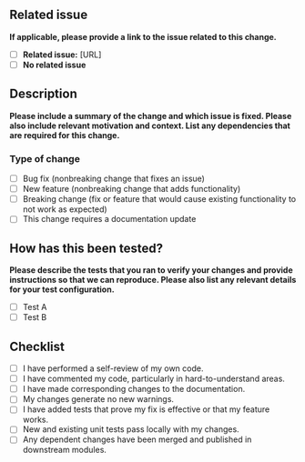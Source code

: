 ## Related issue

**If applicable, please provide a link to the issue related to this change.**

- [ ] **Related issue:** [URL]
- [ ] **No related issue**

## Description

**Please include a summary of the change and which issue is fixed. Please also include relevant motivation and context. List any dependencies that are required for this change.**



### Type of change

- [ ] Bug fix (nonbreaking change that fixes an issue)
- [ ] New feature (nonbreaking change that adds functionality)
- [ ] Breaking change (fix or feature that would cause existing functionality to not work as expected)
- [ ] This change requires a documentation update

## How has this been tested?

**Please describe the tests that you ran to verify your changes and provide instructions so that we can reproduce. Please also list any relevant details for your test configuration.**

- [ ] Test A
- [ ] Test B

## Checklist

- [ ] I have performed a self-review of my own code.
- [ ] I have commented my code, particularly in hard-to-understand areas.
- [ ] I have made corresponding changes to the documentation.
- [ ] My changes generate no new warnings.
- [ ] I have added tests that prove my fix is effective or that my feature works.
- [ ] New and existing unit tests pass locally with my changes.
- [ ] Any dependent changes have been merged and published in downstream modules.
